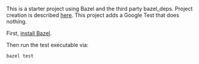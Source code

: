 This is a starter project using Bazel and the third party bazel_deps. Project creation is described [here](https://github.com/mjbots/bazel_deps). This project adds a Google Test that does nothing.

First, [install Bazel](https://docs.bazel.build/versions/master/install.html).

Then run the test executable via:

```bash
bazel test
```
